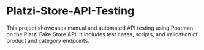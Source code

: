 # Platzi-Store-API-Testing
This project showcases manual and automated API testing using Postman on the Platzi Fake Store API. It includes test cases, scripts, and validation of product and category endpoints.
